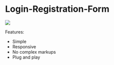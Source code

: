 # Login-Registration-Form
<img src="https://img.shields.io/badge/-Bootstrap-563D7C?style=flat&logo=bootstrap&logoColor=white">

Features:
* Simple
* Responsive
* No complex markups
* Plug and play